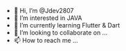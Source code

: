- 👋 Hi, I’m @Jdev2807
- 👀 I’m interested in JAVA 
- 🌱 I’m currently learning Flutter & Dart
- 💞️ I’m looking to collaborate on ...
- 📫 How to reach me ...

<!---
Jdev2807/Jdev2807 is a ✨ special ✨ repository because its `README.md` (this file) appears on your GitHub profile.
You can click the Preview link to take a look at your changes.
--->

